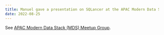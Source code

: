 ```yaml
---
title: Manuel gave a presentation on SQLancer at the APAC Modern Data Stack (MDS) Meetup Group.
date: 2022-08-25
---
```


See [APAC Modern Data Stack (MDS) Meetup Group](https://www.meetup.com/apac-modern-data-stack-meetup-group/).
